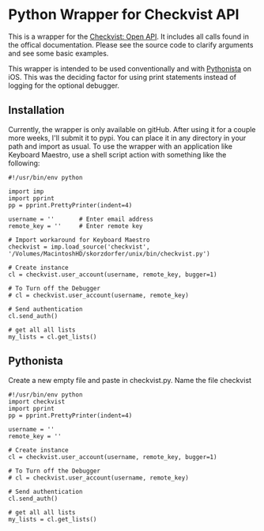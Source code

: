 # Python Wrapper for Checkvist API

This is a wrapper for the [Checkvist: Open API](https://checkvist.com/auth/api). It includes all calls found in the offical documentation. Please see the source code to clarify arguments and see some basic examples.

This wrapper is intended to be used conventionally and with [Pythonista](https://itunes.apple.com/us/app/pythonista/id528579881?mt=8) on iOS. This was the deciding factor for using print statements instead of logging for the optional debugger.

## Installation ##

Currently, the wrapper is only available on gitHub. After using it for a couple more weeks, I'll submit it to pypi. You can place it in any directory in your path and import as usual. To use the wrapper with an application like Keyboard Maestro, use a shell script action with something like the following:

    #!/usr/bin/env python
    
    import imp
    import pprint
    pp = pprint.PrettyPrinter(indent=4)
    
    username = '' 		# Enter email address
    remote_key = '' 	# Enter remote key
    
    # Import workaround for Keyboard Maestro
    checkvist = imp.load_source('checkvist', '/Volumes/MacintoshHD/skorzdorfer/unix/bin/checkvist.py')
    
    # Create instance
    cl = checkvist.user_account(username, remote_key, bugger=1)
    
    # To Turn off the Debugger
    # cl = checkvist.user_account(username, remote_key) 
     
    # Send authentication
    cl.send_auth()
    
    # get all all lists
    my_lists = cl.get_lists()
    
## Pythonista

Create a new empty file and paste in checkvist.py. Name the file checkvist

    #!/usr/bin/env python
    import checkvist
    import pprint
    pp = pprint.PrettyPrinter(indent=4)
    
    username = ''
    remote_key = ''
    
    # Create instance
    cl = checkvist.user_account(username, remote_key, bugger=1)
    
    # To Turn off the Debugger
    # cl = checkvist.user_account(username, remote_key)
    
    # Send authentication
    cl.send_auth()
    
    # get all all lists
    my_lists = cl.get_lists()

